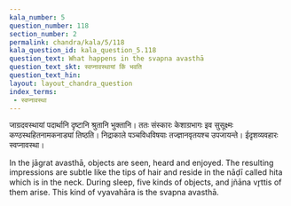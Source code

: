 ```yaml
---
kala_number: 5
question_number: 118
section_number: 2
permalink: chandra/kala/5/118
kala_question_id: kala_question_5.118
question_text: What happens in the svapna avasthā
question_text_skt: स्वप्नावस्थायां किं भवति
question_text_hin: 
layout: layout_chandra_question
index_terms:
 - स्वप्नावस्था
---
```


<!-- skt-start -->
जाग्रदवस्थायां पदार्थानि दृष्टानि श्रुतानि भुक्तानि। ततः संस्कारः केशाग्रभागः इव सुसूक्ष्मः कण्ठस्थहितनामकनाड्यां तिष्ठति। निद्राकाले पञ्चविधविषयाः तज्ज्ञानवृतयश्च उपजायन्ते। ईदृशव्यवहारः स्वप्नावस्था। 
<!-- skt-end -->

<!-- eng-start -->
In the jāgrat avasthā, objects are seen, heard and enjoyed. 
The resulting impressions are subtle like the tips of hair and 
reside in the nāḍī called hita which is in the neck. 
During sleep, five kinds of objects, and jñāna vr̥ttis of them
arise. This kind of vyavahāra is the svapna avasthā.
<!-- eng-end -->
